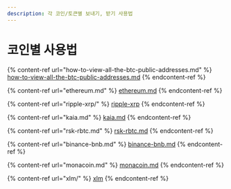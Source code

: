 ```yaml
---
description: 각 코인/토큰별 보내기, 받기 사용법
---
```


# 코인별 사용법

{% content-ref url="how-to-view-all-the-btc-public-addresses.md" %}
[how-to-view-all-the-btc-public-addresses.md](how-to-view-all-the-btc-public-addresses.md)
{% endcontent-ref %}

{% content-ref url="ethereum.md" %}
[ethereum.md](ethereum.md)
{% endcontent-ref %}

{% content-ref url="ripple-xrp/" %}
[ripple-xrp](ripple-xrp/)
{% endcontent-ref %}

{% content-ref url="kaia.md" %}
[kaia.md](kaia.md)
{% endcontent-ref %}

{% content-ref url="rsk-rbtc.md" %}
[rsk-rbtc.md](rsk-rbtc.md)
{% endcontent-ref %}

{% content-ref url="binance-bnb.md" %}
[binance-bnb.md](binance-bnb.md)
{% endcontent-ref %}

{% content-ref url="monacoin.md" %}
[monacoin.md](monacoin.md)
{% endcontent-ref %}

{% content-ref url="xlm/" %}
[xlm](xlm/)
{% endcontent-ref %}

